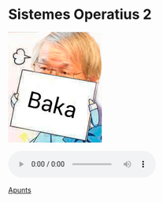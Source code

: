 # Sistemes Operatius 2
![Baka](./baka.png)

<audio controls="controls">
  <source type="audio/wav" src="baka.wav"></source>
  <p>Your browser does not support the audio element.</p>
</audio>

[Apunts](https://github.com/solde/SO2/blob/master/SO2.pdf)